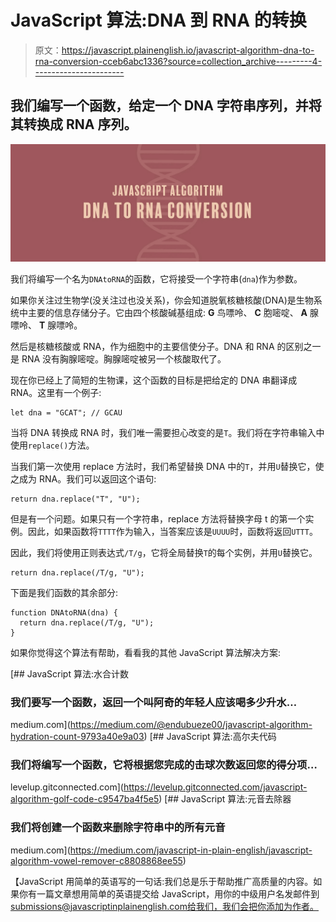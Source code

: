 # JavaScript 算法:DNA 到 RNA 的转换

> 原文：<https://javascript.plainenglish.io/javascript-algorithm-dna-to-rna-conversion-cceb6abc1336?source=collection_archive---------4----------------------->

## 我们编写一个函数，给定一个 DNA 字符串序列，并将其转换成 RNA 序列。

![](img/1a0972b5d4946301054efa5019c1507a.png)

我们将编写一个名为`DNAtoRNA`的函数，它将接受一个字符串(`dna`)作为参数。

如果你关注过生物学(没关注过也没关系)，你会知道脱氧核糖核酸(DNA)是生物系统中主要的信息存储分子。它由四个核酸碱基组成: **G** 鸟嘌呤、 **C** 胞嘧啶、 **A** 腺嘌呤、 **T** 腺嘌呤。

然后是核糖核酸或 RNA，作为细胞中的主要信使分子。DNA 和 RNA 的区别之一是 RNA 没有胸腺嘧啶。胸腺嘧啶被另一个核酸取代了。

现在你已经上了简短的生物课，这个函数的目标是把给定的 DNA 串翻译成 RNA。这里有一个例子:

```
let dna = "GCAT"; // GCAU
```

当将 DNA 转换成 RNA 时，我们唯一需要担心改变的是`T`。我们将在字符串输入中使用`replace()`方法。

当我们第一次使用 replace 方法时，我们希望替换 DNA 中的`T`，并用`U`替换它，使之成为 RNA。我们可以返回这个语句:

```
return dna.replace("T", "U");
```

但是有一个问题。如果只有一个字符串，replace 方法将替换字母 t 的第一个实例。因此，如果函数将`TTTT`作为输入，当答案应该是`UUUU`时，函数将返回`UTTT`。

因此，我们将使用正则表达式`/T/g`，它将全局替换`T`的每个实例，并用`U`替换它。

```
return dna.replace(/T/g, "U");
```

下面是我们函数的其余部分:

```
function DNAtoRNA(dna) {
  return dna.replace(/T/g, "U"); 
}
```

如果你觉得这个算法有帮助，看看我的其他 JavaScript 算法解决方案:

[](https://medium.com/@endubueze00/javascript-algorithm-hydration-count-9793a40e9a03) [## JavaScript 算法:水合计数

### 我们要写一个函数，返回一个叫阿奇的年轻人应该喝多少升水…

medium.com](https://medium.com/@endubueze00/javascript-algorithm-hydration-count-9793a40e9a03) [](https://levelup.gitconnected.com/javascript-algorithm-golf-code-c9547ba4f5e5) [## JavaScript 算法:高尔夫代码

### 我们将编写一个函数，它将根据您完成的击球次数返回您的得分项…

levelup.gitconnected.com](https://levelup.gitconnected.com/javascript-algorithm-golf-code-c9547ba4f5e5) [](https://medium.com/javascript-in-plain-english/javascript-algorithm-vowel-remover-c8808868ee55) [## JavaScript 算法:元音去除器

### 我们将创建一个函数来删除字符串中的所有元音

medium.com](https://medium.com/javascript-in-plain-english/javascript-algorithm-vowel-remover-c8808868ee55) 

【JavaScript 用简单的英语写的一句话:我们总是乐于帮助推广高质量的内容。如果你有一篇文章想用简单的英语提交给 JavaScript，用你的中级用户名发邮件到 submissions@javascriptinplainenglish.com[给我们，我们会把你添加为作者。](mailto:submissions@javascriptinplainenglish.com)